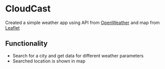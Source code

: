 # CloudCast

Created a simple weather app using API from [OpenWeather](https://openweathermap.org/) and map from [Leaflet](https://leafletjs.com/)

## Functionality

- Search for a city and get data for different weather parameters
- Searched location is shown in map
